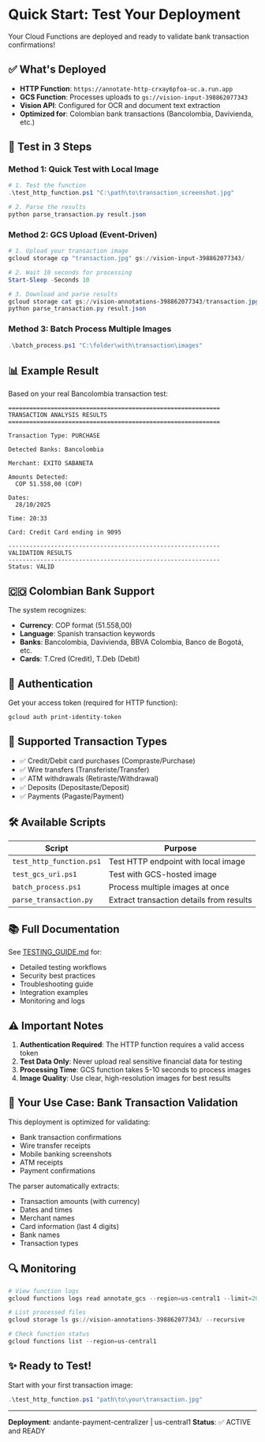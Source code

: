 # Quick Start: Test Your Deployment

Your Cloud Functions are deployed and ready to validate bank transaction confirmations!

## ✅ What's Deployed

- **HTTP Function**: `https://annotate-http-crxay6pfoa-uc.a.run.app`
- **GCS Function**: Processes uploads to `gs://vision-input-398862077343`
- **Vision API**: Configured for OCR and document text extraction
- **Optimized for**: Colombian bank transactions (Bancolombia, Davivienda, etc.)

## 🚀 Test in 3 Steps

### Method 1: Quick Test with Local Image

```powershell
# 1. Test the function
.\test_http_function.ps1 "C:\path\to\transaction_screenshot.jpg"

# 2. Parse the results
python parse_transaction.py result.json
```

### Method 2: GCS Upload (Event-Driven)

```powershell
# 1. Upload your transaction image
gcloud storage cp "transaction.jpg" gs://vision-input-398862077343/

# 2. Wait 10 seconds for processing
Start-Sleep -Seconds 10

# 3. Download and parse results
gcloud storage cat gs://vision-annotations-398862077343/transaction.jpg.json | Out-File result.json
python parse_transaction.py result.json
```

### Method 3: Batch Process Multiple Images

```powershell
.\batch_process.ps1 "C:\folder\with\transaction\images"
```

## 📊 Example Result

Based on your real Bancolombia transaction test:

```
============================================================
TRANSACTION ANALYSIS RESULTS
============================================================

Transaction Type: PURCHASE

Detected Banks: Bancolombia

Merchant: EXITO SABANETA

Amounts Detected:
  COP 51.558,00 (COP)

Dates:
  28/10/2025

Time: 20:33

Card: Credit Card ending in 9095

------------------------------------------------------------
VALIDATION RESULTS
------------------------------------------------------------
Status: VALID
```

## 🇨🇴 Colombian Bank Support

The system recognizes:
- **Currency**: COP format (51.558,00)
- **Language**: Spanish transaction keywords
- **Banks**: Bancolombia, Davivienda, BBVA Colombia, Banco de Bogotá, etc.
- **Cards**: T.Cred (Credit), T.Deb (Debit)

## 🔐 Authentication

Get your access token (required for HTTP function):

```powershell
gcloud auth print-identity-token
```

## 📝 Supported Transaction Types

- ✅ Credit/Debit card purchases (Compraste/Purchase)
- ✅ Wire transfers (Transferiste/Transfer)
- ✅ ATM withdrawals (Retiraste/Withdrawal)
- ✅ Deposits (Depositaste/Deposit)
- ✅ Payments (Pagaste/Payment)

## 🛠️ Available Scripts

| Script | Purpose |
|--------|---------|
| `test_http_function.ps1` | Test HTTP endpoint with local image |
| `test_gcs_uri.ps1` | Test with GCS-hosted image |
| `batch_process.ps1` | Process multiple images at once |
| `parse_transaction.py` | Extract transaction details from results |

## 📚 Full Documentation

See [TESTING_GUIDE.md](TESTING_GUIDE.md) for:
- Detailed testing workflows
- Security best practices
- Troubleshooting guide
- Integration examples
- Monitoring and logs

## ⚠️ Important Notes

1. **Authentication Required**: The HTTP function requires a valid access token
2. **Test Data Only**: Never upload real sensitive financial data for testing
3. **Processing Time**: GCS function takes 5-10 seconds to process images
4. **Image Quality**: Use clear, high-resolution images for best results

## 🎯 Your Use Case: Bank Transaction Validation

This deployment is optimized for validating:
- Bank transaction confirmations
- Wire transfer receipts
- Mobile banking screenshots
- ATM receipts
- Payment confirmations

The parser automatically extracts:
- Transaction amounts (with currency)
- Dates and times
- Merchant names
- Card information (last 4 digits)
- Bank names
- Transaction types

## 🔍 Monitoring

```powershell
# View function logs
gcloud functions logs read annotate_gcs --region=us-central1 --limit=20

# List processed files
gcloud storage ls gs://vision-annotations-398862077343/ --recursive

# Check function status
gcloud functions list --region=us-central1
```

## ✨ Ready to Test!

Start with your first transaction image:

```powershell
.\test_http_function.ps1 "path\to\your\transaction.jpg"
```

---

**Deployment**: andante-payment-centralizer | us-central1
**Status**: ✅ ACTIVE and READY
